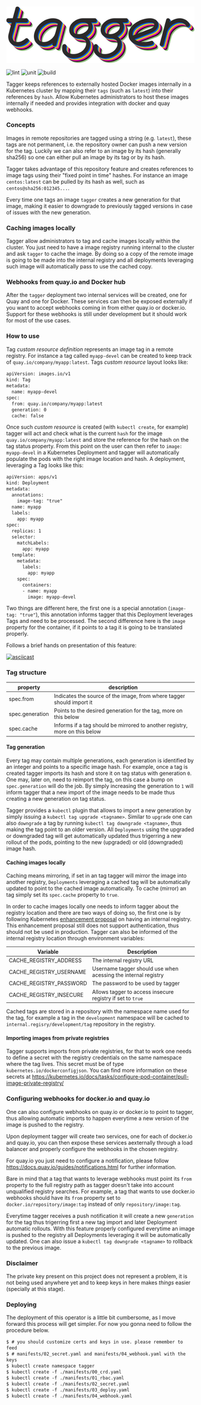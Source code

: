 ![tagger logo](./assets/tagger.png)

![lint](https://github.com/ricardomaraschini/tagger/workflows/lint/badge.svg?branch=main)
![unit](https://github.com/ricardomaraschini/tagger/workflows/unit/badge.svg?branch=main)
![build](https://github.com/ricardomaraschini/tagger/workflows/build/badge.svg?branch=main)

Tagger keeps references to externally hosted Docker images internally in a Kubernetes cluster
by mapping their `tags` (such as `latest`) into their references by `hash`. Allow Kubernetes
administrators to host these images internally if needed and provides integration with docker
and quay webhooks.

### Concepts

Images in remote repositories are tagged using a string (e.g. `latest`), these tags are not
permanent, i.e. the repository owner can push a new version for the tag. Luckily we can also
refer to an image by its hash (generally sha256) so one can either pull an image by its tag
or by its hash.

Tagger takes advantage of this repository feature and creates references to image tags using
their "fixed point in time" hashes. For instance an image `centos:latest` can be pulled by
its hash as well, such as `centos@sha256:012345...`.

Every time one tags an image `tagger` creates a new generation for that image, making it easier
to downgrade to previously tagged versions in case of issues with the new generation.

### Caching images locally

Tagger allow administrators to tag and cache images locally within the cluster. You just need
to have a image registry running internal to the cluster and ask `tagger` to cache the image.
By doing so a copy of the remote image is going to be made into the internal registry and all
deployments leveraging such image will automatically pass to use the cached copy.

### Webhooks from quay.io and Docker hub

After the `tagger` deployment two internal services will be created, one for Quay and one for
Docker. These services can then be exposed externally if you want to accept webhooks coming in
from either quay.io or docker.io. Support for these webhooks is still under development but it
should work for most of the use cases.

### How to use

Tag _custom resource definition_ represents an image tag in a remote registry. For instance a
tag called `myapp-devel` can be created to keep track of `quay.io/company/myapp:latest`. Tags
_custom resource_ layout looks like:

```
apiVersion: images.io/v1
kind: Tag
metadata:
  name: myapp-devel
spec:
  from: quay.io/company/myapp:latest
  generation: 0
  cache: false
```

Once such _custom resource_ is created (with `kubectl create`, for example) tagger will act
and check what is the current `hash` for the image `quay.io/company/myapp:latest` and store
the reference for the hash on the tag status property. From this point on the user can then
refer to `image: myapp-devel` in a Kubernetes Deployment and tagger will automatically populate
the pods with the right image location and hash. A deployment, leveraging a Tag looks like this:

```
apiVersion: apps/v1
kind: Deployment
metadata:
  annotations:
    image-tag: "true"
  name: myapp 
  labels:
    app: myapp
spec:
  replicas: 1
  selector:
    matchLabels:
      app: myapp
  template:
    metadata:
      labels:
        app: myapp
    spec:
      containers:
      - name: myapp
        image: myapp-devel
```

Two things are different here, the first one is a special annotation (`image-tag: "true"`),
this annotation informs tagger that this Deployment leverages Tags and need to be processed.
The second difference here is the `image` property for the container, if it points to a tag
it is going to be translated properly.

Follows a brief hands on presentation of this feature:

[![asciicast](https://asciinema.org/a/372131.png)](https://asciinema.org/a/372131)


### Tag structure

| property        | description                                                                 |
| --------------- | --------------------------------------------------------------------------- |
| spec.from       | Indicates the source of the image, from where tagger should import it       |
| spec.generation | Points to the desired generation for the tag, more on this below            |
| spec.cache      | Informs if a tag should be mirrored to another registry, more on this below |

#### Tag generation

Every tag may contain multiple generations, each generation is identified by an integer and
points to a specific image hash. For example, once a tag is created tagger imports its hash
and store it on tag status with generation `0`. One may, later on, need to reimport the tag,
on this case a bump on `spec.generation` will do the job. By simply increasing the generation
to `1` will inform tagger that a new import of the image needs to be made thus creating a new
generation on tag status.

Tagger provides a `kubectl` plugin that allows to import a new generation by simply issuing
a `kubectl tag upgrade <tagname>`. Similar to `upgrade` one can also `downgrade` a tag by
running `kubectl tag downgrade <tagname>`, thus making the tag point to an older version.
All `Deployments` using the upgraded or downgraded tag will get automatically updated thus
trigerring a new rollout of the pods, pointing to the new (upgraded) or old (downgraded)
image hash.

#### Caching images locally

Caching means mirroring, if set in an tag tagger will mirror the image into another registry, 
`Deployments` leveraging a cached tag will be automatically updated to point to the cached
image automatically. To cache (mirror) an tag simply set its `spec.cache` property to `true`.

In order to cache images locally one needs to inform tagger about the registry location and
there are two ways of doing so, the first one is by following Kubernetes
[enhancement proposal](https://bit.ly/3rxCRqH) on having an internal registry. This enhancement
proposal still does not support authentication, thus should not be used in production. Tagger
can also be informed of the internal registry location through environment variables:


| Variable                | Description                                                    |
| ----------------------- | -------------------------------------------------------------- |
| CACHE_REGISTRY_ADDRESS  | The internal registry URL                                      |
| CACHE_REGISTRY_USERNAME | Username tagger should use when acessing the internal registry |
| CACHE_REGISTRY_PASSWORD | The password to be used by tagger                              |
| CACHE_REGISTRY_INSECURE | Allows tagger to access insecure registry if set to `true`     |

Cached tags are stored in a repository with the namespace name used for the tag, for example
a tag in the `development` namespace will be cached to `internal.regisry/development/tag`
repository in the registry.

#### Importing images from private registries

Tagger supports imports from private registries, for that to work one needs to define a secret
with the registry credentials on the same namespace where the tag lives. This secret must be of
type `kubernetes.io/dockerconfigjson`. You can find more information on these secrets at
https://kubernetes.io/docs/tasks/configure-pod-container/pull-image-private-registry/

### Configuring webhooks for docker.io and quay.io

One can also configure webhooks on quay.io or docker.io to point to tagger, thus allowing 
automatic imports to happen everytime a new version of the image is pushed to the registry.

Upon deployment tagger will create two services, one for each of docker.io and quay.io, you
can then expose these services aexternally through a load balancer and properly configure the
webhooks in the chosen registry.

For quay.io you just need to configure a notification, please follow
https://docs.quay.io/guides/notifications.html for further information.

Bare in mind that a tag that wants to leverage webhooks must point its `from` property to
the full registry path as tagger doesn't take into account unqualified registry searches.
For example, a tag that wants to use docker.io webhooks should have its `from` property set to
`docker.io/repository/image:tag` instead of only `repository/image:tag`.

Everytime tagger receives a push notification it will create a new `generation` for the tag thus
trigerring first a new tag import and later Deployment automatic rollouts. With this feature
properly configured everytime an image is pushed to the registry all Deployments leveraging it
will be automatically updated. One can also issue a `kubectl tag downgrade <tagname>` to 
rollback to the previous image.


### Disclaimer

The private key present on this project does not represent a problem, it is not being used
anywhere yet and to keep keys in here makes *things* easier (specially at this stage).

### Deploying

The deployment of this operator is a little bit cumbersome, as I move forward this process will
get simpler. For now you gonna need to follow the procedure below.

```
$ # you should customize certs and keys in use. please remember to feed
$ # manifests/02_secret.yaml and manifests/04_webhook.yaml with the keys
$ kubectl create namespace tagger
$ kubectl create -f ./manifests/00_crd.yaml
$ kubectl create -f ./manifests/01_rbac.yaml
$ kubectl create -f ./manifests/02_secret.yaml
$ kubectl create -f ./manifests/03_deploy.yaml
$ kubectl create -f ./manifests/04_webhook.yaml
```

